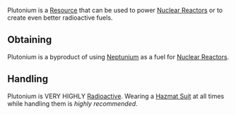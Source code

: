 Plutonium is a [Resource](https://github.com/Slimefun/Slimefun4/wiki/Resources) that can be used to power [Nuclear Reactors](https://github.com/Slimefun/Slimefun4/wiki/Electric-Machines#energy-generation) or to create even better radioactive fuels.

## Obtaining
Plutonium is a byproduct of using [Neptunium](https://github.com/Slimefun/Slimefun4/wiki/Neptunium) as a fuel for [Nuclear Reactors](https://github.com/Slimefun/Slimefun4/wiki/Electric-Machines#energy-generation).

## Handling
Plutonium is VERY HIGHLY [Radioactive](https://github.com/Slimefun/Slimefun4/wiki/Radiation). Wearing a [Hazmat Suit](https://github.com/Slimefun/Slimefun4/wiki/Armor#hazmat-suit) at all times while handling them is *highly recommended*. 
